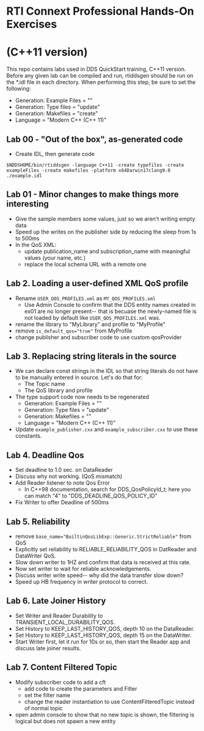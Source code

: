 # RTI Connext Professional Hands-On Exercises 
# (C++11 version)

This repo contains labs used in DDS QuickStart training, C++11 version. Before
any given lab can be compiled and run, rtiddsgen should be run on the \*.idl
file in each directory. When performing this step, be sure to set the following:
- Generation: Example Files = "<disable>"
- Generation: Type files = "update"
- Generation: Makefiles = "create"
- Language = "Modern C++ (C++ 11)"

## Lab 00 - "Out of the box", as-generated code

  - Create IDL, then generate code 
```
$NDDSHOME/bin/rtiddsgen -language C++11 -create typefiles -create exampleFiles -create makefiles -platform x64Darwin17clang9.0 ./example.idl
```

## Lab 01 - Minor changes to make things more interesting

  - Give the sample members some values, just so we aren't writing empty data
  - Speed up the writes on the publisher side by reducing the sleep from 1s to 500ms 
  - In the QoS XML:
    - update publication_name and subscription_name with meaningful values (your name, etc.)
    - replace the local schema URL with a remote one

## Lab 2. Loading a user-defined XML QoS profile

  - Rename `USER_QOS_PROFILES.xml` as `MY_QOS_PROFILES.xml`
    - Use Admin Console to confirm that the DDS entity names created in ex01 are no longer present-- that is becuase the newly-named file is not loaded by default like `USER_QOS_PROFILES.xml` was.
  - rename the library to "MyLibrary" and profile to "MyProfile"
  - remove `is_default_qos="true"` from MyProfile
  - change publisher and subscriber code to use custom qosProvider

## Lab 3. Replacing string literals in the source

  - We can declare const strings in the IDL so that string literals do not have to be manually entered in source. Let's do that for:
    - The Topic name
    - The QoS library and profile
  - The type support code now needs to be regenerated
    - Generation: Example Files = "<disable>"
    - Generation: Type files = "update"
    - Generation: Makefiles = "<disable>"
    - Language = "Modern C++ (C++ 11)"
  - Update `example_publisher.cxx` and `example_subscriber.cxx` to use these constants.

## Lab 4. Deadline Qos

  - Set deadline to 1.0 sec. on DataReader
  - Discuss why not working. (QoS mismatch)
  - Add Reader listener to note Qos Error
    - In C++98 documentation, search for DDS_QosPolicyId_t; here you can match "4" to "DDS_DEADLINE_QOS_POLICY_ID"
  - Fix Writer to offer Deadline of 500ms

## Lab 5. Reliability

  - remove `base_name="BuiltinQosLibExp::Generic.StrictReliable"` from QoS
  - Explicitly set reliability to RELIABLE_RELIABILITY_QOS in DatReader and DataWriter QoS.
  - Slow down writer to 1HZ and confirm that data is received at this rate.
  - Now set writer to wait for reliable acknowledgements.
  - Discuss writer write speed-- why did the data transfer slow down?
  - Speed up HB frequency in writer protocol to correct.

## Lab 6. Late Joiner History

  - Set Writer and Reader Durability to TRANSIENT_LOCAL_DURABILITY_QOS.
  - Set History to KEEP_LAST_HISTORY_QOS, depth 10 on the DataReader.
  - Set History to KEEP_LAST_HISTORY_QOS, depth 15 on the DataWriter.
  - Start Writer first, let it run for 10s or so, then start the Reader app and discuss late joiner results.

## Lab 7. Content Filtered Topic

  - Modify subscriber code to add a cft
    - add code to create the parameters and Filter
    - set the filter name
    - change the reader instantiation to use ContentFilteredTopic instead of normal topic
  - open admin console to show that no new topic is shown, the filtering is logical but
    does not spawn a new entity
